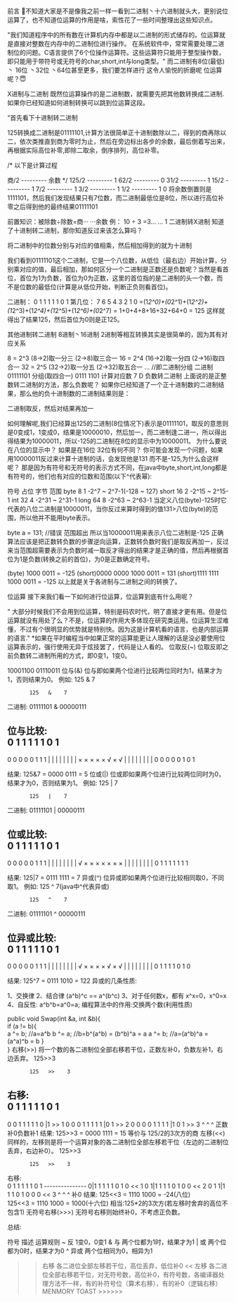 前言
😬不知道大家是不是像我之前一样一看到二进制丶十六进制就头大，更别说位运算了，也不知道位运算的作用是啥，索性花了一些时间整理出这些知识点。

"我们知道程序中的所有数在计算机内存中都是以二进制的形式储存的。位运算就是直接对整数在内存中的二进制位进行操作。
 在系统软件中，常常需要处理二进制位的问题。C语言提供了6个位操作运算符。这些运算符只能用于整型操作数，即只能用于带符号或无符号的char,short,int与long类型。"
而二进制有8位(最低)丶 16位 丶32位 丶64位甚至更多，我们要怎样进行 这令人愉悦的折磨呢 位运算呢？😇

X进制与二进制
既然位运算操作的是二进制数，就需要先把其他数转换成二进制. 如果你已经知道如何进制转换可以跳到位运算这段。

“首先看下十进制转二进制

125转换成二进制是01111101,计算方法很简单正十进制数除以二，得到的商再除以二，依次类推直到商为零时为止，然后在旁边标出各步的余数，最后倒着写出来，再根据实际高位补零,即除二取余，倒序排列，高位补零。

/*  以下是计算过程
 
商/2  --------- 余数  */
125/2 --------- 1
62/2  --------- 0
31/2  --------- 1
15/2  --------- 1
7/2   --------- 1
3/2   --------- 1
1/2   --------- 1
 0
将余数倒置则是1111101，然后我们发现结果只有7位数，而二进制最低位是8位，所以进行高位补零之后得到他的最终结果01111101

前置知识：被除数÷除数=商··· ···余数 
例：       10  ÷ 3  =3... ... 1
二进制转X进制
知道了十进制转二进制，那你知道反过来该怎么算吗？

将二进制中的位数分别与对应的值相乘，然后相加得到的就为十进制

我们看到01111101这个二进制，它是一个八位数，从低位（最右边）开始计算，分别乘对应的值，最后相加，那如何区分一个二进制是正数还是负数呢？当然是看首位，首位为1为负数，首位为0为正数，这里的首位指的是二进制的头一个数，而不是位数的最低位(计算是从低位开始，判断正负则看首位)。

二进制： 0 1 1 1 1 1 0 1
第几位： 7 6 5 4 3 2 1 0 
      =(1*2^0)+(0*2^1)+(1*2^2)+(1*2^3)+(1*2^4)+(1*2^5)+(1*2^6)+(0*2^7)
      = 1+0+4+8+16+32+64+0
      = 125
这样就得出了结果125，然后首位为0则是正125。

其他进制转二进制
8进制丶16进制 2进制等相互转换其实是很简单的，因为其有对应关系

8  = 2^3  (8→2)取一分三 (2→8)取三合一
16 = 2^4  (16→2)取一分四 (2→16)取四合一
32 = 2^5  (32→2)取一分五 (2→32)取五合一
...
//即二进制分组
 二进制           01111101
 分组(取四合一)   0111 1101
 计算对应数        7    D
负数转二进制
上面说的是正整数转二进制的方法，那么负数呢？
如果你已经知道了一个正十进制数的二进制结果，那么他的负十进制数的二进制结果则是：

二进制取反，然后对结果再加一

如何理解呢,我们已经算出125的二进制(8位情况下)表示是01111101，取反的意思则是0变成1，1变成0，结果是10000010，然后加一，而二进制逢二进一，所以得出得结果为10000011，所以-125的二进制在8位的显示中为10000011。
为什么要说在八位的显示中？
如果是在16位 32位有何不同？
你可能会发现一个问题，如果用10000011反过来计算十进制的话，会发现他是131 而不是-125,为什么会这样呢？
那是因为有符号和无符号的表示方式不同，在java中byte,short,int,long都是有符号的，他们也有对应的位数和范围(以下^代表幂):

符号	占位	字节	范围
byte	8	1	-2^7 ~ 2^7-1(-128 ~ 127)
short	16	2	-2^15 ~ 2^15-1
int	32	4	-2^31 ~ 2^31-1
long	64	8	-2^63 ~ 2^63-1
当定义八位(byte)-125时它代表的八位二进制是10000011，当你反过来算时得到的值131>八位(byte)的范围，所以他并不能用byte表示。

byte a = 131; //错误 范围超出
所以当10000011用来表示八位二进制是-125
正确算法应该是把正数转负数的步骤逆向运算，正数转负数时我们是取反再加一，反过来当范围超需要表示为负数时减一取反才得出的结果才是正确的值，然后再根据首位为1是负数(转换之前的首位)，为0是正数确定符号。

(byte)           1000 0011 = -125
(short)0000 0000 1000 0011 =  131
(short)1111 1111 1000 0011 = -125
以上就是关于各进制与二进制之间的转换了。

位运算
接下来我们看一下如何进行位运算，位运算到底有什么用呢？

" 大部分时候我们不会用到位运算，特别是码农时代，明了直接才更有用。但是位运算就没有用处了么？不是，位运算的作用大多体现在研究类运用。位运算生涩难懂，不过有个很明显的优势就是特别快。因为这是计算机看的语言，也是内部运算的语言."
*如果在平时编程当中如果正常的运算能更让人理解的话是没必要使用位运算表示的，强行使用无异于炫技罢了，代码是让人看的。
位取反(~)
位取反即之前负数转二进制所用的方式，即0变1，1变0。

10001100
01110011
位与(&)
位与即如果两个位进行比较两位同时为1，结果才为1，否则结果为0。
例如: 125 & 7

           125   &    7
 二进制: 01111101 & 00000111
 
位与比较:    
0 1 1 1 1 1 0 1
---------------
0 0 0 0 0 1 1 1
| | | | | | | |
× × × × × √ × √
| | | | | | | |
0 0 0 0 0 1 0 1
 
结果: 125&7 = 0000 0111 = 5
位或(|)
位或即如果两个位进行比较两位同时为0，结果才为0，否则结果为1。
例如: 125 | 7

           125   |    7
 二进制: 01111101 | 00000111
 
位或比较:    
0 1 1 1 1 1 0 1
---------------
0 0 0 0 0 1 1 1
| | | | | | | |
√ × × × × × × ×
| | | | | | | |
0 1 1 1 1 1 1 1
 
结果: 125|7 = 0111 1111 = 7
异或(^)
位异或即如果两个位进行比较相同取0，不同取1。
例如: 125 ^ 7(java中^代表异或)

           125   ^    7
 二进制: 01111101 ^ 00000111
 
位异或比较:    
0 1 1 1 1 1 0 1
---------------
0 0 0 0 0 1 1 1
| | | | | | | |
√ × × × × √ × √
| | | | | | | |
0 1 1 1 1 0 1 0
 
结果: 125^7 = 0111 1010 = 122
异或的几条性质:

1、交换律
2、结合律 (a^b)^c == a^(b^c)
3、对于任何数x，都有 x^x=0，x^0=x
4、自反性: a^b^b=a^0=a;
编程算法中的作用:交换两个数(利用性质)

public void Swap(int  &a,  int  &b){  
  if  (a  !=  b){  
    a  ^=  b; //a=a^b
    b  ^=  a; //b=b^(a^b) = (b^b)^a = a 
    a  ^=  b; //a=(a^b)^a = (a^a)^b = b
        }  
}
右移(>>)
将一个数的各二进制位全部右移若干位，正数左补0，负数左补1，右边丢弃。
125>>3

           125   >>    3
右移:    
0 1 1 1 1 1 0 1
---------------
0 0 1 1 1 1 1 0 |1     >> 1
0 0 0 1 1 1 1 1 |0 1   >> 2
0 0 0 0 1 1 1 1 |1 0 1   >> 3
^ ^ ^ 
正数补0负数补1
结果: 125>>3 = 0000 1111 = 15
等价与 125/2的3次方的商
左移(<<)
同样的，左移则是将一个运算对象的各二进制位全部左移若干位（左边的二进制位丢弃，右边补0）。
125>>3

           125   >>    3
右移:    
      0 1 1 1 1 1 0 1
      ---------------
    0|1 1 1 1 1 0 1 0  << 1
  0 1|1 1 1 1 0 1 0 0  << 2
0 1 1|1 1 1 0 1 0 0 0  << 3
                ^ ^ ^
                 补0
结果: 125<<3 = 1110 1000 = -24(八位)       
      125<<3 = 1110 1000 = 1000(十六位)
相当:125*2的3次方(若左移时舍弃的高位不包含1)
无符号右移(>>>)
无符号右移则始终补0，不考虑正负数。

总结:

符号	描述	运算规则
~	反	1变0，0变1
&	与	两个位都为1时，结果才为1
|	或	两个位都为0时，结果才为0
^	异或	两个位相同为0，相异为1
>>	右移	各二进位全部左移若干位，高位丢弃，低位补0
<<	左移	各二进位全部右移若干位，对无符号数，高位补0，有符号数，各编译器处理方法不一样，有的补符号位（算术右移），有的补0（逻辑右移）
MENMORY TOAST >>>>>>
